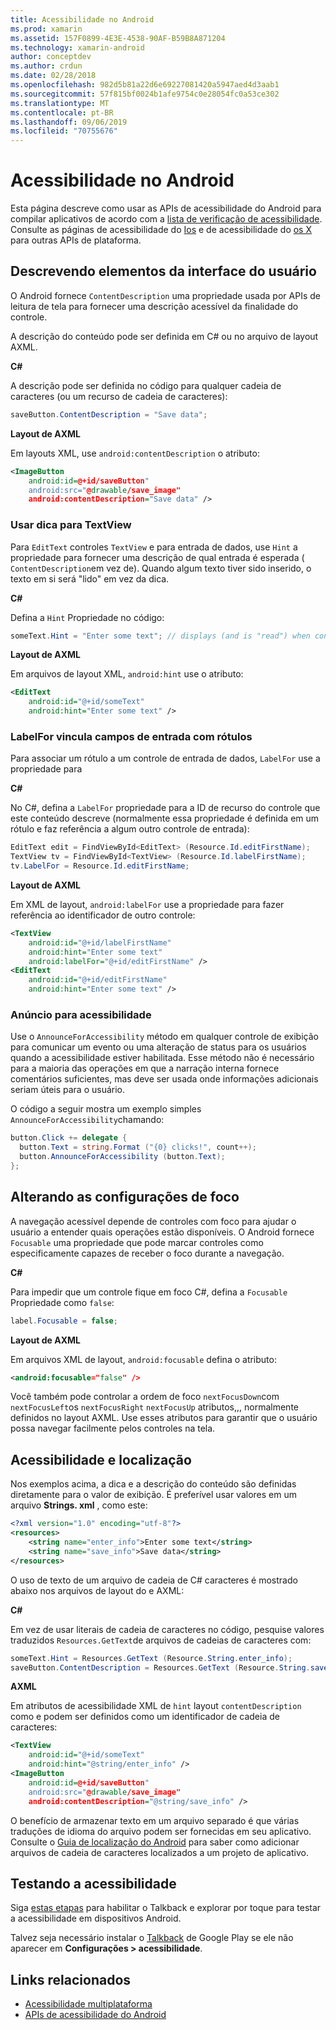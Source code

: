 ```yaml
---
title: Acessibilidade no Android
ms.prod: xamarin
ms.assetid: 157F0899-4E3E-4538-90AF-B59B8A871204
ms.technology: xamarin-android
author: conceptdev
ms.author: crdun
ms.date: 02/28/2018
ms.openlocfilehash: 982d5b81a22d6e69227081420a5947aed4d3aab1
ms.sourcegitcommit: 57f815bf0024b1afe9754c0e28054fc0a53ce302
ms.translationtype: MT
ms.contentlocale: pt-BR
ms.lasthandoff: 09/06/2019
ms.locfileid: "70755676"
---
```

# <a name="accessibility-on-android"></a>Acessibilidade no Android

Esta página descreve como usar as APIs de acessibilidade do Android para compilar aplicativos de acordo com a [lista de verificação de acessibilidade](~/cross-platform/app-fundamentals/accessibility.md).
Consulte as páginas de acessibilidade do [Ios](~/ios/app-fundamentals/accessibility.md) e de acessibilidade do [os X](~/mac/app-fundamentals/accessibility.md) para outras APIs de plataforma.

## <a name="describing-ui-elements"></a>Descrevendo elementos da interface do usuário

O Android fornece `ContentDescription` uma propriedade usada por APIs de leitura de tela para fornecer uma descrição acessível da finalidade do controle.

A descrição do conteúdo pode ser definida em C# ou no arquivo de layout AXML.

**C#**

A descrição pode ser definida no código para qualquer cadeia de caracteres (ou um recurso de cadeia de caracteres):

```csharp
saveButton.ContentDescription = "Save data";
```

**Layout de AXML**

Em layouts XML, use `android:contentDescription` o atributo:

```xml
<ImageButton
    android:id=@+id/saveButton"
    android:src="@drawable/save_image"
    android:contentDescription="Save data" />
```

### <a name="use-hint-for-textview"></a>Usar dica para TextView

Para `EditText` controles `TextView` e para entrada de dados, use `Hint` a propriedade para fornecer uma descrição de qual entrada é esperada ( `ContentDescription`em vez de).
Quando algum texto tiver sido inserido, o texto em si será "lido" em vez da dica.

**C#**

Defina a `Hint` Propriedade no código:

```csharp
someText.Hint = "Enter some text"; // displays (and is "read") when control is empty
```

**Layout de AXML**

Em arquivos de layout XML, `android:hint` use o atributo:

```xml
<EditText
    android:id="@+id/someText"
    android:hint="Enter some text" />
```

### <a name="labelfor-links-input-fields-with-labels"></a>LabelFor vincula campos de entrada com rótulos

Para associar um rótulo a um controle de entrada de dados, `LabelFor` use a propriedade para

**C#**

No C#, defina a `LabelFor` propriedade para a ID de recurso do controle que este conteúdo descreve (normalmente essa propriedade é definida em um rótulo e faz referência a algum outro controle de entrada):

```csharp
EditText edit = FindViewById<EditText> (Resource.Id.editFirstName);
TextView tv = FindViewById<TextView> (Resource.Id.labelFirstName);
tv.LabelFor = Resource.Id.editFirstName;
```

**Layout de AXML**

Em XML de layout, `android:labelFor` use a propriedade para fazer referência ao identificador de outro controle:

```xml
<TextView
    android:id="@+id/labelFirstName"
    android:hint="Enter some text"
    android:labelFor="@+id/editFirstName" />
<EditText
    android:id="@+id/editFirstName"
    android:hint="Enter some text" />
```

### <a name="announce-for-accessibility"></a>Anúncio para acessibilidade

Use o `AnnounceForAccessibility` método em qualquer controle de exibição para comunicar um evento ou uma alteração de status para os usuários quando a acessibilidade estiver habilitada. Esse método não é necessário para a maioria das operações em que a narração interna fornece comentários suficientes, mas deve ser usada onde informações adicionais seriam úteis para o usuário.

O código a seguir mostra um exemplo simples `AnnounceForAccessibility`chamando:

```csharp
button.Click += delegate {
  button.Text = string.Format ("{0} clicks!", count++);
  button.AnnounceForAccessibility (button.Text);
};
```

## <a name="changing-focus-settings"></a>Alterando as configurações de foco

A navegação acessível depende de controles com foco para ajudar o usuário a entender quais operações estão disponíveis. O Android fornece `Focusable` uma propriedade que pode marcar controles como especificamente capazes de receber o foco durante a navegação.

**C#**

Para impedir que um controle fique em foco C#, defina a `Focusable` Propriedade como `false`:

```csharp
label.Focusable = false;
```

**Layout de AXML**

Em arquivos XML de layout, `android:focusable` defina o atributo:

```xml
<android:focusable="false" />
```

Você também pode controlar a ordem de foco `nextFocusDown`com `nextFocusLeft`os `nextFocusRight` `nextFocusUp` atributos,,, normalmente definidos no layout AXML. Use esses atributos para garantir que o usuário possa navegar facilmente pelos controles na tela.

## <a name="accessibility-and-localization"></a>Acessibilidade e localização

Nos exemplos acima, a dica e a descrição do conteúdo são definidas diretamente para o valor de exibição. É preferível usar valores em um arquivo **Strings. xml** , como este:

```xml
<?xml version="1.0" encoding="utf-8"?>
<resources>
    <string name="enter_info">Enter some text</string>
    <string name="save_info">Save data</string>
</resources>
```

O uso de texto de um arquivo de cadeia de C# caracteres é mostrado abaixo nos arquivos de layout do e AXML:

**C#**

Em vez de usar literais de cadeia de caracteres no código, pesquise valores traduzidos `Resources.GetText`de arquivos de cadeias de caracteres com:

```csharp
someText.Hint = Resources.GetText (Resource.String.enter_info);
saveButton.ContentDescription = Resources.GetText (Resource.String.save_info);
```

**AXML**

Em atributos de acessibilidade XML de `hint` layout `contentDescription` como e podem ser definidos como um identificador de cadeia de caracteres:

```xml
<TextView
    android:id="@+id/someText"
    android:hint="@string/enter_info" />
<ImageButton
    android:id=@+id/saveButton"
    android:src="@drawable/save_image"
    android:contentDescription="@string/save_info" />
```

O benefício de armazenar texto em um arquivo separado é que várias traduções de idioma do arquivo podem ser fornecidas em seu aplicativo. Consulte o [Guia de localização do Android](~/android/app-fundamentals/localization.md) para saber como adicionar arquivos de cadeia de caracteres localizados a um projeto de aplicativo.

## <a name="testing-accessibility"></a>Testando a acessibilidade

Siga [estas etapas](https://developer.android.com/training/accessibility/testing.html#how-to) para habilitar o Talkback e explorar por toque para testar a acessibilidade em dispositivos Android.

Talvez seja necessário instalar o [Talkback](https://play.google.com/store/apps/details?id=com.google.android.marvin.talkback) de Google Play se ele não aparecer em **Configurações > acessibilidade**.

## <a name="related-links"></a>Links relacionados

- [Acessibilidade multiplataforma](~/cross-platform/app-fundamentals/accessibility.md)
- [APIs de acessibilidade do Android](https://developer.android.com/guide/topics/ui/accessibility/index.html)
